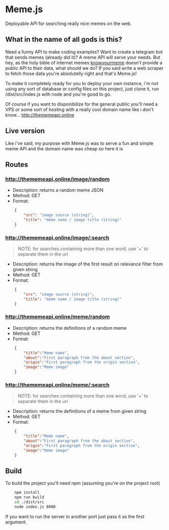 # Meme.js

Deployable API for searching really nice memes on the web.

## What in the name of all gods is this?

Need a funny API to make coding examples? Want to create a telegram bot that sends memes (already did it)? A meme API will serve your needs. But hey, as the holy bible of internet memes [knowyourmeme](https://knowyourmeme.com) doesn't provide a public API to their data, what should we do? If you said write a web scraper to fetch those data you're absolutelly right and that's Meme.js!

To make it completely ready for you to deploy your own instance, i'm not using any sort of database or config files on this project, just clone it, run /dist/src/index.js with node and you're good to go.

Of course if you want to disponibilize for the general public you'll need a VPS or some sort of hosting with a really cool domain name like i don't know... http://thememeapi.online

## Live version

Like i've said, my purpose with Meme.js was to serve a fun and simple meme API and the domain name was cheap so here it is

## Routes

### http://thememeapi.online/image/random

- Description: returns a random meme JSON
- Method: GET
- Format:

```json
    {
        "src": "image source (string)",
        "title": "meme name / image title (string)"
    }
```

### http://thememeapi.online/image/:search

>NOTE: for searches containing more than one word, use '+' to separate them in the url

- Description: returns the image of the first result on relevance filter from given string
- Method: GET
- Format:

```json
    {
        "src": "image source (string)",
        "title": "meme name / image title (string)"
    }
```

### http://thememeapi.online/meme/random

- Description: returns the definitions of a random meme
- Method: GET
- Format:

```json
    {
        "title":"Meme name",
        "about":"First paragraph from the about section",
        "origin":"First paragraph from the origin section",
        "image":"Meme image"
    }
```

### http://thememeapi.online/meme/:search

>NOTE: for searches containing more than one word, use '+' to separate them in the url

- Description: returns the definitions of a meme from given string
- Method: GET
- Format:

```json
    {
        "title":"Meme name",
        "about":"First paragraph from the about section",
        "origin":"First paragraph from the origin section",
        "image":"Meme image"
    }
```

## Build

To build the project you'll need npm (assuming you're on the project root)

```bash
    npm install
    npm run build
    cd ./dist/src
    node index.js 8000
```
If you want to run the server in another port just pass it as the first argument.